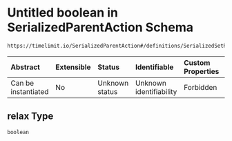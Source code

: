 # Untitled boolean in SerializedParentAction Schema

```txt
https://timelimit.io/SerializedParentAction#/definitions/SerializedSetRelaxPrimaryDeviceAction/properties/relax
```

| Abstract            | Extensible | Status         | Identifiable            | Custom Properties | Additional Properties | Access Restrictions | Defined In                                                                                        |
| :------------------ | :--------- | :------------- | :---------------------- | :---------------- | :-------------------- | :------------------ | :------------------------------------------------------------------------------------------------ |
| Can be instantiated | No         | Unknown status | Unknown identifiability | Forbidden         | Allowed               | none                | [SerializedParentAction.schema.json\*](SerializedParentAction.schema.json "open original schema") |

## relax Type

`boolean`

